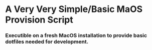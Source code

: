 # A Very Very Simple/Basic MaOS Provision Script

### Executible on a fresh MacOS installation to provide basic dotfiles needed for development.
 
